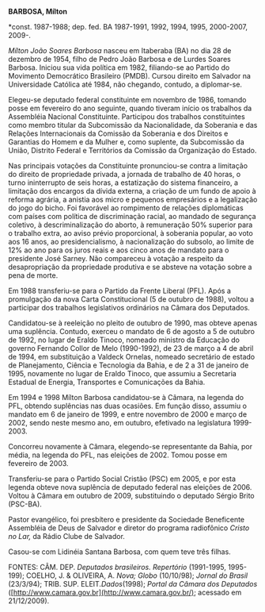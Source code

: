 **BARBOSA, Mílton**

\*const. 1987-1988; dep. fed. BA 1987-1991, 1992, 1994, 1995, 2000-2007,
2009-.

*Mílton João Soares Barbosa* nasceu em Itaberaba (BA) no dia 28 de
dezembro de 1954, filho de Pedro João Barbosa e de Lurdes Soares
Barbosa. Iniciou sua vida política em 1982, filiando-se ao Partido do
Movimento Democrático Brasileiro (PMDB). Cursou direito em Salvador na
Universidade Católica até 1984, não chegando, contudo, a diplomar-se.

Elegeu-se deputado federal constituinte em novembro de 1986, tomando
posse em fevereiro do ano seguinte, quando tiveram início os trabalhos
da Assembléia Nacional Constituinte. Participou dos trabalhos
constituintes como membro titular da Subcomissão da Nacionalidade, da
Soberania e das Relações Internacionais da Comissão da Soberania e dos
Direitos e Garantias do Homem e da Mulher e, como suplente, da
Subcomissão da União, Distrito Federal e Territórios da Comissão da
Organização do Estado.

Nas principais votações da Constituinte pronunciou-se contra a limitação
do direito de propriedade privada, a jornada de trabalho de 40 horas, o
turno ininterrupto de seis horas, a estatização do sistema financeiro, a
limitação dos encargos da dívida externa, a criação de um fundo de apoio
à reforma agrária, a anistia aos micro e pequenos empresários e a
legalização do jogo do bicho. Foi favorável ao rompimento de relações
diplomáticas com países com política de discriminação racial, ao mandado
de segurança coletivo, à descriminalização do aborto, à remuneração 50%
superior para o trabalho extra, ao aviso prévio proporcional, à
soberania popular, ao voto aos 16 anos, ao presidencialismo, à
nacionalização do subsolo, ao limite de 12% ao ano para os juros reais e
aos cinco anos de mandato para o presidente José Sarney. Não compareceu
à votação a respeito da desapropriação da propriedade produtiva e se
absteve na votação sobre a pena de morte.

Em 1988 transferiu-se para o Partido da Frente Liberal (PFL). Após a
promulgação da nova Carta Constitucional (5 de outubro de 1988), voltou
a participar dos trabalhos legislativos ordinários na Câmara dos
Deputados.

Candidatou-se à reeleição no pleito de outubro de 1990, mas obteve
apenas uma suplência. Contudo, exerceu o mandato de 6 de agosto a 5 de
outubro de 1992, no lugar de Eraldo Tinoco, nomeado ministro da Educação
do governo Fernando Collor de Melo (1990-1992), de 23 de março a 4 de
abril de 1994, em substituição a Valdeck Ornelas, nomeado secretário de
estado de Planejamento, Ciência e Tecnologia da Bahia, e de 2 a 31 de
janeiro de 1995, novamente no lugar de Eraldo Tinoco, que assumiu a
Secretaria Estadual de Energia, Transportes e Comunicações da Bahia.

Em 1994 e 1998 Mílton Barbosa candidatou-se à Câmara, na legenda do PFL,
obtendo suplências nas duas ocasiões. Em função disso, assumiu o mandato
em 6 de janeiro de 1999, e entre novembro de 2000 e março de 2002, sendo
neste mesmo ano, em outubro, efetivado na legislatura 1999-2003.

Concorreu novamente à Câmara, elegendo-se representante da Bahia, por
média, na legenda do PFL, nas eleições de 2002. Tomou posse em fevereiro
de 2003.

Transferiu-se para o Partido Social Cristão (PSC) em 2005, e por esta
legenda obteve nova suplência de deputado federal nas eleições de 2006.
Voltou à Câmara em outubro de 2009, substituindo o deputado Sérgio Brito
(PSC-BA).

Pastor evangélico, foi presbítero e presidente da Sociedade Beneficente
Assembléia de Deus de Salvador e diretor do programa radiofônico *Cristo
no Lar,* da Rádio Clube de Salvador.

Casou-se com Lidinéia Santana Barbosa, com quem teve três filhas.

FONTES: CÂM. DEP. *Deputados brasileiros. Repertório* (1991-1995,
1995-199); COELHO, J. & OLIVEIRA, A. *Nova; Globo* (10/10/98); *Jornal
do Brasil* (23/3/94); TRIB. SUP. ELEIT.*Dados*(1998); *Portal da Câmara
dos Deputados* ([http://www.camara.gov.br](http://www.camara.gov.br/);
acessado em 21/12/2009).

 
